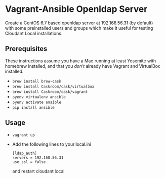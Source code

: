 # Vagrant-Ansible Openldap Server

Create a CentOS 6.7 based openldap server at 192.168.56.31 (by
default) with some preinstalled users and groups which make it useful
for testing Cloudant Local installations.

## Prerequisites

These instructions assume you have a Mac running at least Yosemite
with homebrew installed, and that you *don't* already have Vagrant and
VirtualBox installed.

- `brew install brew-cask`
- `brew install Caskroom/cask/virtualbox`
- `brew install Caskroom/cask/vagrant`
- `pyenv virtualenv ansible`
- `pyenv activate ansible`
- `pip install ansible`

## Usage

- `vagrant up`

- Add the following lines to your local.ini
    ```
    [ldap_auth]
    servers = 192.168.56.31
    use_ssl = false
    ```
    and restart cloudant local
